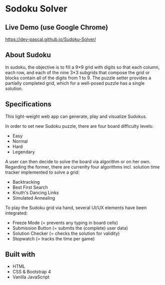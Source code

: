 # Sodoku Solver

## Live Demo (use Google Chrome)
https://dev-pascal.github.io/Sudoku-Solver/


## About Sudoku
In sudoku, the objective is to fill a 9×9 grid with digits so that each column, each row, and each of the nine 3×3 subgrids that compose the grid or blocks contain all of the digits from 1 to 9. The puzzle setter provides a partially completed grid, which for a well-posed puzzle has a single solution.

## Specifications

This light-weight web app can generate, play and visualize Sudokus.

In order to set new Sudoku puzzle, there are four board difficulty levels:
* Easy
* Normal
* Hard
* Legendary

A user can then decide to solve the board via algorithm or on her own. Regarding the former, there are currenlty four algorithms incl. solution time tracker implemented to solve a grid:
* Backtracking
* Best First Search
* Knuth's Dancing Links
* Simulated Annealing

To play the Sudoku grid via hand, several UI/UX elements have been integrated:
* Freeze Mode (= prevents any typing in board cells)
* Submission Button (= submits the (complete) user data)
* Solution Checker (= checks the solution for validity)
* Stopwatch (= tracks the time per game)

## Built with
* HTML
* CSS & Bootstrap 4
* Vanilla JavaScript
